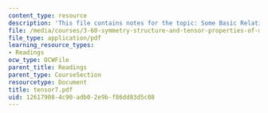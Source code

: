 ```yaml
---
content_type: resource
description: 'This file contains notes for the topic: Some Basic Relations in Electromagnetism.'
file: /media/courses/3-60-symmetry-structure-and-tensor-properties-of-materials-fall-2005/126179084c90adb02e9bf86dd83d5c08_tensor7.pdf
file_type: application/pdf
learning_resource_types:
- Readings
ocw_type: OCWFile
parent_title: Readings
parent_type: CourseSection
resourcetype: Document
title: tensor7.pdf
uid: 12617908-4c90-adb0-2e9b-f86dd83d5c08
---
```

